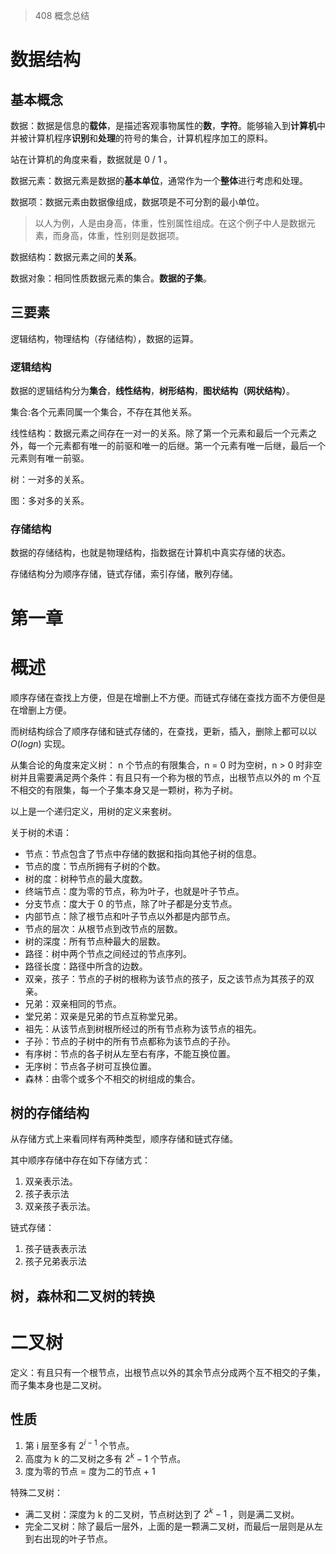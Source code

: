 > 408 概念总结

# 数据结构

## 基本概念

数据：数据是信息的**载体**，是描述客观事物属性的**数**，**字符**。能够输入到**计算机**中并被计算机程序**识别**和**处理**的符号的集合，计算机程序加工的原料。

站在计算机的角度来看，数据就是 0 / 1 。

数据元素：数据元素是数据的**基本单位**，通常作为一个**整体**进行考虑和处理。

数据项：数据元素由数据像组成，数据项是不可分割的最小单位。

> 以人为例，人是由身高，体重，性别属性组成。在这个例子中人是数据元素，而身高，体重，性别则是数据项。

数据结构：数据元素之间的**关系**。

数据对象：相同性质数据元素的集合。**数据的子集**。

## 三要素

逻辑结构，物理结构（存储结构），数据的运算。

### 逻辑结构

数据的逻辑结构分为**集合**，**线性结构**，**树形结构**，**图状结构（网状结构）**。

集合:各个元素同属一个集合，不存在其他关系。

线性结构：数据元素之间存在一对一的关系。除了第一个元素和最后一个元素之外，每一个元素都有唯一的前驱和唯一的后继。第一个元素有唯一后继，最后一个元素则有唯一前驱。

树：一对多的关系。

图：多对多的关系。

### 存储结构

数据的存储结构，也就是物理结构，指数据在计算机中真实存储的状态。

存储结构分为顺序存储，链式存储，索引存储，散列存储。



# 第一章

# 概述

顺序存储在查找上方便，但是在增删上不方便。而链式存储在查找方面不方便但是在增删上方便。

而树结构综合了顺序存储和链式存储的，在查找，更新，插入，删除上都可以以 $O(logn)$ 实现。

从集合论的角度来定义树： n 个节点的有限集合，n = 0 时为空树，n > 0 时非空树并且需要满足两个条件：有且只有一个称为根的节点，出根节点以外的 m 个互不相交的有限集，每一个子集本身又是一颗树，称为子树。

以上是一个递归定义，用树的定义来套树。

关于树的术语：
* 节点：节点包含了节点中存储的数据和指向其他子树的信息。
* 节点的度：节点所拥有子树的个数。
* 树的度：树种节点的最大度数。
* 终端节点：度为零的节点，称为叶子，也就是叶子节点。
* 分支节点：度大于 0 的节点，除了叶子都是分支节点。
* 内部节点：除了根节点和叶子节点以外都是内部节点。
* 节点的层次：从根节点到改节点的层数。
* 树的深度：所有节点种最大的层数。
* 路径：树中两个节点之间经过的节点序列。
* 路径长度：路径中所含的边数。
* 双亲，孩子：节点的子树的根称为该节点的孩子，反之该节点为其孩子的双亲。
* 兄弟：双亲相同的节点。
* 堂兄弟：双亲是兄弟的节点互称堂兄弟。
* 祖先：从该节点到树根所经过的所有节点称为该节点的祖先。
* 子孙：节点的子树中的所有节点都称为该节点的子孙。
* 有序树：节点的各子树从左至右有序，不能互换位置。
* 无序树：节点各子树可互换位置。
* 森林：由零个或多个不相交的树组成的集合。

## 树的存储结构
从存储方式上来看同样有两种类型，顺序存储和链式存储。

其中顺序存储中存在如下存储方式：
1. 双亲表示法。
2. 孩子表示法
3. 双亲孩子表示法。

链式存储：
1. 孩子链表表示法
2. 孩子兄弟表示法
## 树，森林和二叉树的转换

# 二叉树
定义：有且只有一个根节点，出根节点以外的其余节点分成两个互不相交的子集，而子集本身也是二叉树。

## 性质
1. 第 i 层至多有 $2^{i-1}$ 个节点。
2. 高度为 k 的二叉树之多有 $2^k - 1$ 个节点。
3. 度为零的节点 = 度为二的节点 + 1

特殊二叉树：
* 满二叉树：深度为 k 的二叉树，节点树达到了 $2^k - 1$ ，则是满二叉树。
* 完全二叉树：除了最后一层外，上面的是一颗满二叉树，而最后一层则是从左到右出现的叶子节点。 